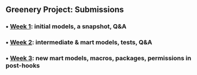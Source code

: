 ## Greenery Project: Submissions

### • [Week 1](https://github.com/pavel-palta/course-dbt/blob/main/greenery/submissions/week1.md): initial models, a snapshot, Q&A
### • [Week 2](https://github.com/pavel-palta/course-dbt/blob/main/greenery/submissions/week2.md): intermediate & mart models, tests, Q&A
### • [Week 3](https://github.com/pavel-palta/course-dbt/blob/main/greenery/submissions/week3.md): new mart models, macros, packages, permissions in post-hooks
